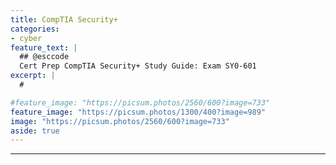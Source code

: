 ```yaml
---
title: CompTIA Security+
categories:
- cyber
feature_text: |
  ## @esccode
  Cert Prep CompTIA Security+ Study Guide: Exam SY0-601
excerpt: |
  #

#feature_image: "https://picsum.photos/2560/600?image=733"
feature_image: "https://picsum.photos/1300/400?image=989"
image: "https://picsum.photos/2560/600?image=733"
aside: true
---
```


---
